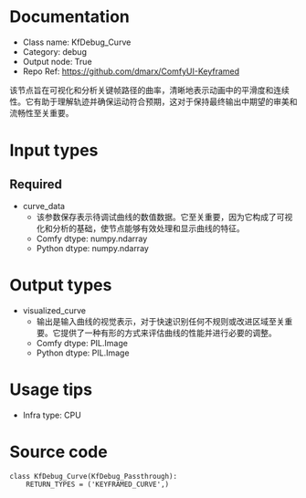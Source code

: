 # Documentation
- Class name: KfDebug_Curve
- Category: debug
- Output node: True
- Repo Ref: https://github.com/dmarx/ComfyUI-Keyframed

该节点旨在可视化和分析关键帧路径的曲率，清晰地表示动画中的平滑度和连续性。它有助于理解轨迹并确保运动符合预期，这对于保持最终输出中期望的审美和流畅性至关重要。

# Input types
## Required
- curve_data
    - 该参数保存表示待调试曲线的数值数据。它至关重要，因为它构成了可视化和分析的基础，使节点能够有效处理和显示曲线的特征。
    - Comfy dtype: numpy.ndarray
    - Python dtype: numpy.ndarray

# Output types
- visualized_curve
    - 输出是输入曲线的视觉表示，对于快速识别任何不规则或改进区域至关重要。它提供了一种有形的方式来评估曲线的性能并进行必要的调整。
    - Comfy dtype: PIL.Image
    - Python dtype: PIL.Image

# Usage tips
- Infra type: CPU

# Source code
```
class KfDebug_Curve(KfDebug_Passthrough):
    RETURN_TYPES = ('KEYFRAMED_CURVE',)
```